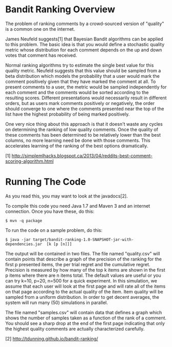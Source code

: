 # Bandit Ranking Overview

The problem of ranking comments by a crowd-sourced version of "quality" is a common one on the internet.

James Neufeld suggests[1] that Bayesian Bandit algorithms can be applied to this problem.
The basic idea is that you would define a stochastic quality metric whose distribution for
each comment depends on the up and down votes that comment has received.

Normal ranking algorithms try to estimate the single best value for this quality metric.
Neufeld suggests that this value should be sampled from a beta distribution which models
the probability that a user would mark the comment positively given that they have marked
the comment at all. To present comments to a user, the metric would be sampled
independently for each comment and the comments would be sorted according to the resulting
scores. Different presentations would necessarily result in different orders, but as users
mark comments positively or negatively, the order should converge to one where the
comments presented near the top of the list have the highest probability of being marked
positively.

One very nice thing about this approach is that it doesn't waste any cycles on determining
the ranking of low quality comments. Once the quality of these comments has been
determined to be relatively lower than the best columns, no more learning need be done
with those comments. This accelerates learning of the ranking of the best options
dramatically.

[1] http://simplemlhacks.blogspot.ca/2013/04/reddits-best-comment-scoring-algorithm.html

# Running The Code

As you read this, you may want to look at the javadocs[2].

To compile this code you need Java 1.7 and Maven 3 and an internet connection. Once you
have these, do this:

    $ mvn -q package

To run the code on a sample problem, do this:

    $ java -jar target/bandit-ranking-1.0-SNAPSHOT-jar-with-dependencies.jar  [k [p [n]]]

The output will be contained in two files.  The file named "quality.csv" will contain
points that describe a graph of the precision of the ranking for the
first p presented items, the per trial regret and the cumulative regret. Precision is
measured by how many of the top k items are shown in the first p items where there are
n items total. The default values are useful or you can try k=10, p=20, n=500 for a 
quick experiment. In this simulation, we assume that each user will look at the first 
page and will rate all of the items on that page according to the actual quality of the 
item. Item quality will be sampled from a uniform distribution. In order to get decent 
averages, the system will run many (50) simulations in parallel.

The file named "samples.csv" will contain data that defines a graph which shows the number
of samples taken as a function of the rank of a comment.  You should see a sharp drop at the
end of the first page indicating that only the highest quality comments are actually
characterized carefully.

[2] http://tdunning.github.io/bandit-ranking/
